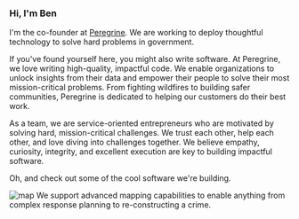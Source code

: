 ### Hi, I'm Ben

I'm the co-founder at [Peregrine](https://www.benrudolph.com). We are working to deploy thoughtful technology to solve hard problems in government.

If you've found yourself here, you might also write software. At Peregrine, we love writing high-quality, impactful code. We enable organizations to unlock insights from their data and empower their people to solve their most mission-critical problems. From fighting wildfires to building safer communities, Peregrine is dedicated to helping our customers do their best work.

As a team, we are service-oriented entrepreneurs who are motivated by solving hard, mission-critical challenges. We trust each other, help each other, and love diving into challenges together. We believe empathy, curiosity, integrity, and excellent execution are key to building impactful software.

Oh, and check out some of the cool software we're building.

![map](https://github.com/benrudolph/benrudolph/raw/main/export.gif)
We support advanced mapping capabilities to enable anything from complex response planning to re-constructing a crime.
